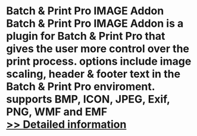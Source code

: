 # Batch & Print Pro IMAGE Addon<br />Batch & Print Pro IMAGE Addon is a plugin for Batch & Print Pro that gives the user more control over the print process. options include image scaling, header & footer text in the Batch & Print Pro enviroment. supports BMP, ICON, JPEG, Exif, PNG, WMF and EMF<br />[>> Detailed information](https://secure.shareit.com/shareit/product.html?productid=300449414&affiliateid=200057808)